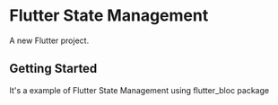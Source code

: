 # Flutter State Management

A new Flutter project.

## Getting Started

It's a example of Flutter State Management using flutter_bloc package
